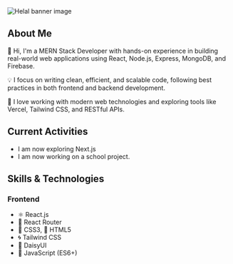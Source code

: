 <img src="https://i.postimg.cc/zXPpcz9G/github-banner.png" alt="Helal banner image">
 <h2>About Me</h2> 
 <p>👋 Hi, I'm a MERN Stack Developer with hands-on experience in building real-world web applications using React, Node.js, Express, MongoDB, and Firebase.</p>
 <p>💡 I focus on writing clean, efficient, and scalable code, following best practices in both frontend and backend development.</p>
 <p>🚀 I love working with modern web technologies and exploring tools like Vercel, Tailwind CSS, and RESTful APIs.</p>

 <h2>Current Activities </h2>
 <ul>
  <li>I am now exploring Next.js</li>
  <li>I am now working on a school project.</li>
 </ul>
 <h2>Skills & Technologies</h2>
 <h3>Frontend</h3>
 <ul>
  <li>⚛️ React.js</li>
  <li>🔀 React Router</li>
  <li>💅 CSS3, 🎯 HTML5</li>
  <li>🌀 Tailwind CSS</li>
  <li>🎨 DaisyUI</li>
  <li>📜 JavaScript (ES6+)</li>
 </ul>

<!--
**helal366/helal366** is a ✨ _special_ ✨ repository because its `README.md` (this file) appears on your GitHub profile.

Here are some ideas to get you started:

- 🔭 I’m currently working on ...
- 🌱 I’m currently learning ...
- 👯 I’m looking to collaborate on ...
- 🤔 I’m looking for help with ...
- 💬 Ask me about ...
- 📫 How to reach me: ...
- 😄 Pronouns: ...
- ⚡ Fun fact: ...
-->
